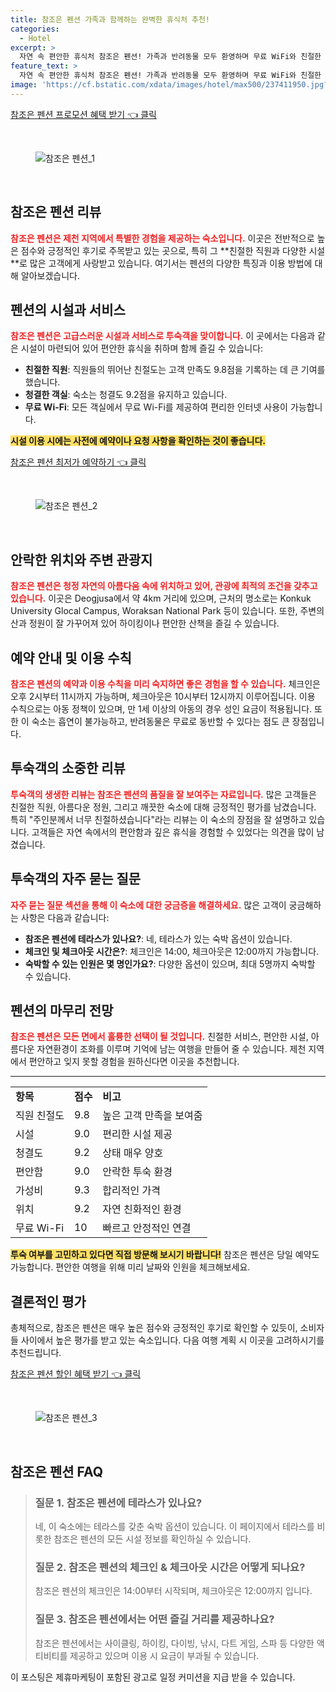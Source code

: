 ```yaml
---
title: 참조은 펜션 가족과 함께하는 완벽한 휴식처 추천!
categories:
  - Hotel
excerpt: >
  자연 속 편안한 휴식처 참조은 펜션! 가족과 반려동물 모두 환영하며 무료 WiFi와 친절한 호스트가 돋보입니다. 월악산 인근에서 특별한 추억을 만들어보세요!
feature_text: >
  자연 속 편안한 휴식처 참조은 펜션! 가족과 반려동물 모두 환영하며 무료 WiFi와 친절한 호스트가 돋보입니다. 월악산 인근에서 특별한 추억을 만들어보세요!
image: 'https://cf.bstatic.com/xdata/images/hotel/max500/237411950.jpg?k=3e7c4da6c10540ab22131065cc793907d5d32fa79d54a4e6c85dc2d14c714a8b&o=&hp=1'
---
```


<p><a class="modoo-button" href="https://tinyurl.com/23pncbwq" rel="nofollow noopener">참조은 펜션 프로모션 혜택 받기 👈 클릭</a></p><br/>
<figure class="image"><img alt="참조은 펜션_1" src="https://cf.bstatic.com/xdata/images/hotel/max1024x768/259173874.jpg?k=8e45766433cf596ed4b43a9dc3fa583c24fe54be1f806e801c0bfde7f29dc6ac&amp;o=&amp;hp=1"/></figure><br/>

<h2 id="참조은_펜션_리뷰">참조은 펜션 리뷰</h2>
<p><b><span style="color: #ee2323;">참조은 펜션은 제천 지역에서 특별한 경험을 제공하는 숙소입니다.</span></b> 이곳은 전반적으로 높은 점수와 긍정적인 후기로 주목받고 있는 곳으로, 특히 그 **친절한 직원과 다양한 시설**로 많은 고객에게 사랑받고 있습니다. 여기서는 펜션의 다양한 특징과 이용 방법에 대해 알아보겠습니다.</p>
<h2 id="시설과_서비스">펜션의 시설과 서비스</h2>
<p><b><span style="color: #ee2323;">참조은 펜션은 고급스러운 시설과 서비스로 투숙객을 맞이합니다.</span></b> 이 곳에서는 다음과 같은 시설이 마련되어 있어 편안한 휴식을 취하며 함께 즐길 수 있습니다:</p>
<ul>
<li><b>친절한 직원</b>: 직원들의 뛰어난 친절도는 고객 만족도 9.8점을 기록하는 데 큰 기여를 했습니다.</li>
<li><b>청결한 객실</b>: 숙소는 청결도 9.2점을 유지하고 있습니다.</li>
<li><b>무료 Wi-Fi</b>: 모든 객실에서 무료 Wi-Fi를 제공하여 편리한 인터넷 사용이 가능합니다.</li>
</ul>
<p><b><span style="background-color: #ffe066;">시설 이용 시에는 사전에 예약이나 요청 사항을 확인하는 것이 좋습니다.</span></b></p>
<p><a class="modoo-button" href="https://tinyurl.com/23pncbwq" rel="nofollow noopener">참조은 펜션 최저가 예약하기 👈 클릭</a></p><br/>
<figure class="image"><img alt="참조은 펜션_2" src="https://cf.bstatic.com/xdata/images/hotel/max500/237411950.jpg?k=3e7c4da6c10540ab22131065cc793907d5d32fa79d54a4e6c85dc2d14c714a8b&amp;o=&amp;hp=1"/></figure><br/>
<h2 id="위치와_주변_관광지">안락한 위치와 주변 관광지</h2>
<p><b><span style="color: #ee2323;">참조은 펜션은 청정 자연의 아름다움 속에 위치하고 있어, 관광에 최적의 조건을 갖추고 있습니다.</span></b> 이곳은 Deogjusa에서 약 4km 거리에 있으며, 근처의 명소로는 Konkuk University Glocal Campus, Woraksan National Park 등이 있습니다. 또한, 주변의 산과 정원이 잘 가꾸어져 있어 하이킹이나 편안한 산책을 즐길 수 있습니다.</p>
<h2 id="예약안내및_이용수칙">예약 안내 및 이용 수칙</h2>
<p><b><span style="color: #ee2323;">참조은 펜션의 예약과 이용 수칙을 미리 숙지하면 좋은 경험을 할 수 있습니다.</span></b> 체크인은 오후 2시부터 11시까지 가능하며, 체크아웃은 10시부터 12시까지 이루어집니다. 이용 수칙으로는 아동 정책이 있으며, 만 1세 이상의 아동의 경우 성인 요금이 적용됩니다. 또한 이 숙소는 흡연이 불가능하고, 반려동물은 무료로 동반할 수 있다는 점도 큰 장점입니다.</p>
<h2 id="투숙객_리뷰">투숙객의 소중한 리뷰</h2>
<p><b><span style="color: #ee2323;">투숙객의 생생한 리뷰는 참조은 펜션의 품질을 잘 보여주는 자료입니다.</span></b> 많은 고객들은 친절한 직원, 아름다운 정원, 그리고 깨끗한 숙소에 대해 긍정적인 평가를 남겼습니다. 특히 "주인분께서 너무 친절하셨습니다"라는 리뷰는 이 숙소의 장점을 잘 설명하고 있습니다. 고객들은 자연 속에서의 편안함과 깊은 휴식을 경험할 수 있었다는 의견을 많이 남겼습니다.</p>
<h2 id="자주_묻는_질문">투숙객의 자주 묻는 질문</h2>
<p><b><span style="color: #ee2323;">자주 묻는 질문 섹션을 통해 이 숙소에 대한 궁금증을 해결하세요.</span></b> 많은 고객이 궁금해하는 사항은 다음과 같습니다:</p>
<ul>
<li><b>참조은 펜션에 테라스가 있나요?</b>: 네, 테라스가 있는 숙박 옵션이 있습니다.</li>
<li><b>체크인 및 체크아웃 시간은?</b>: 체크인은 14:00, 체크아웃은 12:00까지 가능합니다.</li>
<li><b>숙박할 수 있는 인원은 몇 명인가요?</b>: 다양한 옵션이 있으며, 최대 5명까지 숙박할 수 있습니다.</li>
</ul>
<h2 id="마무리_전망">펜션의 마무리 전망</h2>
<p><b><span style="color: #ee2323;">참조은 펜션은 모든 면에서 훌륭한 선택이 될 것입니다.</span></b> 친절한 서비스, 편안한 시설, 아름다운 자연환경이 조화를 이루며 기억에 남는 여행을 만들어 줄 수 있습니다. 제천 지역에서 편안하고 잊지 못할 경험을 원하신다면 이곳을 추천합니다.</p>
<hr/>
<table>
<tr>
<td><b>항목</b></td>
<td><b>점수</b></td>
<td><b>비고</b></td>
</tr>
<tr>
<td>직원 친절도</td>
<td>9.8</td>
<td>높은 고객 만족을 보여줌</td>
</tr>
<tr>
<td>시설</td>
<td>9.0</td>
<td>편리한 시설 제공</td>
</tr>
<tr>
<td>청결도</td>
<td>9.2</td>
<td>상태 매우 양호</td>
</tr>
<tr>
<td>편안함</td>
<td>9.0</td>
<td>안락한 투숙 환경</td>
</tr>
<tr>
<td>가성비</td>
<td>9.3</td>
<td>합리적인 가격</td>
</tr>
<tr>
<td>위치</td>
<td>9.2</td>
<td>자연 친화적인 환경</td>
</tr>
<tr>
<td>무료 Wi-Fi</td>
<td>10</td>
<td>빠르고 안정적인 연결</td>
</tr>
</table>
<p><b><span style="background-color: #ffe066;">투숙 여부를 고민하고 있다면 직접 방문해 보시기 바랍니다!</span></b> 참조은 펜션은 당일 예약도 가능합니다. 편안한 여행을 위해 미리 날짜와 인원을 체크해보세요.</p>
<h2 id="결론">결론적인 평가</h2>
<p>총체적으로, 참조은 펜션은 매우 높은 점수와 긍정적인 후기로 확인할 수 있듯이, 소비자들 사이에서 높은 평가를 받고 있는 숙소입니다. 다음 여행 계획 시 이곳을 고려하시기를 추천드립니다.</p>

<p><a class="modoo-button" href="https://tinyurl.com/23pncbwq" rel="nofollow noopener">참조은 펜션 할인 혜택 받기 👈 클릭</a></p><br>

<figure class="image"><img src="https://cf.bstatic.com/xdata/images/hotel/max500/303824855.jpg?k=9dcc212f4a415111776b61224ade9732d9968003150bb049b524534d6e7615c3&o=&hp=1" alt="참조은 펜션_3"></figure><br>
<h2 id="참조은 펜션_FAQ">참조은 펜션 FAQ</h2>
<div itemscope="" itemtype="https://schema.org/FAQPage"> 
<blockquote> 
<div itemscope="" itemprop="mainEntity" itemtype="https://schema.org/Question"> 
<h3 id="질문_1" itemprop="name">질문 1. 참조은 펜션에 테라스가 있나요?</h3> 
<div itemscope="" itemprop="acceptedAnswer" itemtype="https://schema.org/Answer"> 
<span itemprop="text"> <p>네, 이 숙소에는 테라스를 갖춘 숙박 옵션이 있습니다. 이 페이지에서 테라스를 비롯한 참조은 펜션의 모든 시설 정보를 확인하실 수 있습니다.</p> </span> 
</div> 
</div> 

<div itemscope="" itemprop="mainEntity" itemtype="https://schema.org/Question"> 
<h3 id="질문_2" itemprop="name">질문 2. 참조은 펜션의 체크인 & 체크아웃 시간은 어떻게 되나요?</h3> 
<div itemscope="" itemprop="acceptedAnswer" itemtype="https://schema.org/Answer"> 
<span itemprop="text"> <p>참조은 펜션의 체크인은 14:00부터 시작되며, 체크아웃은 12:00까지 입니다.</p> </span> 
</div> 
</div> 

<div itemscope="" itemprop="mainEntity" itemtype="https://schema.org/Question"> 
<h3 id="질문_3" itemprop="name">질문 3. 참조은 펜션에서는 어떤 즐길 거리를 제공하나요?</h3> 
<div itemscope="" itemprop="acceptedAnswer" itemtype="https://schema.org/Answer"> 
<span itemprop="text"> <p>참조은 펜션에서는 사이클링, 하이킹, 다이빙, 낚시, 다트 게임, 스파 등 다양한 액티비티를 제공하고 있으며 이용 시 요금이 부과될 수 있습니다.</p> </span> 
</div> 
</div> 
</blockquote> 
</div><p>이 포스팅은 제휴마케팅이 포함된 광고로 일정 커미션을 지급 받을 수 있습니다.</p>

